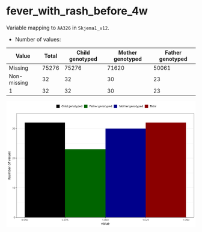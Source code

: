 # fever_with_rash_before_4w
Variable mapping to `AA326` in `Skjema1_v12`.
- Number of values:

| Value | Total | Child genotyped | Mother genotyped | Father genotyped |
| ----- | ----- | --------------- | ---------------- | ---------------- |
| Missing | 75276 | 75276 | 71620 | 50061 |
| Non-missing | 32 | 32 | 30 | 23 |
| 1 | 32 | 32 | 30 | 23 |



![](fever_with_rash_before_4w_n.png)



